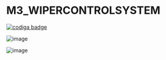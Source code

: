 # M3_WIPERCONTROLSYSTEM

<a href="https://app.codiga.io/hub/user/github/Kavya1-2-3">
   <img src="https://api.codiga.io/public/badge/user/github/Kavya1-2-3?style=light" alt="codiga badge" />
</a>

![image](https://user-images.githubusercontent.com/101272208/168411263-62d2e9f0-ea50-495f-99a7-bbd329667bfa.png)

![image](https://user-images.githubusercontent.com/101272208/168411270-720672a7-7abe-4965-9ef4-5a68d9f74e80.png)
